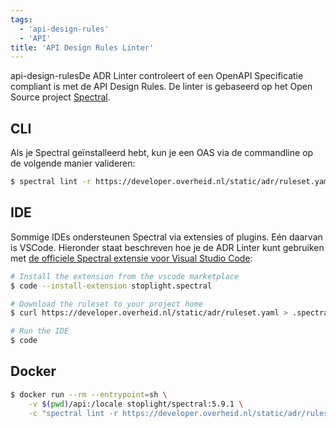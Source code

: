 ```yaml
---
tags:
  - 'api-design-rules'
  - 'API'
title: 'API Design Rules Linter'
---
```


api-design-rulesDe ADR Linter controleert of een OpenAPI Specificatie compliant is met de API Design Rules. De linter is gebaseerd op het Open Source project [Spectral](https://github.com/stoplightio/spectral).

## CLI

Als je Spectral geïnstalleerd hebt, kun je een OAS via de commandline op de volgende manier valideren:

```bash
$ spectral lint -r https://developer.overheid.nl/static/adr/ruleset.yaml $OAS_URL_OR_FILE
```

## IDE

Sommige IDEs ondersteunen Spectral via extensies of plugins. Eén daarvan is VSCode. Hieronder staat beschreven hoe je de ADR Linter kunt gebruiken met  [de officiele Spectral extensie voor Visual Studio Code](https://github.com/stoplightio/vscode-spectral):

```bash
# Install the extension from the vscode marketplace
$ code --install-extension stoplight.spectral

# Download the ruleset to your project home
$ curl https://developer.overheid.nl/static/adr/ruleset.yaml > .spectral.yml

# Run the IDE
$ code
```

## Docker

```bash
$ docker run --rm --entrypoint=sh \
    -v $(pwd)/api:/locale stoplight/spectral:5.9.1 \
    -c "spectral lint -r https://developer.overheid.nl/static/adr/ruleset.yaml"
```